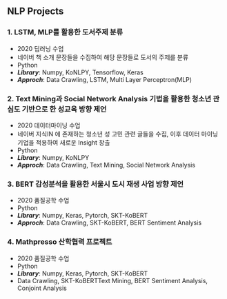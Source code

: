 NLP Projects
-------------

### 1. LSTM, MLP를 활용한 도서주제 분류

- 2020 딥러닝 수업
- 네이버 책 소개 문장들을 수집하여 해당 문장들로 도서의 주제를 분류
- Python 
- **_Library_**: Numpy, KoNLPY, Tensorflow, Keras
- **_Approch_**: Data Crawling, LSTM, Multi Layer Perceptron(MLP)


### 2. Text Mining과 Social Network Analysis 기법을 활용한 청소년 관심도 기반으로 한 성교육 방향 제언

- 2020 데이터마이닝 수업 
- 네이버 지식IN 에 존재하는 청소년 성 고민 관련 글들을 수집, 이후 데이터 마이닝 기업을 적용하여 새로운 Insight 창출
- Python
- **_Library_**: Numpy, KoNLPY
- **_Approch_**: Data Crawling, Text Mining, Social Network Analysis <br>


### 3. BERT 감성분석을 활용한 서울시 도시 재생 사업 방향 제언

- 2020 품질공학 수업 
- Python
-  **_Library_**: Numpy, Keras, Pytorch, SKT-KoBERT
-  **_Approch_**: Data Crawling, SKT-KoBERT, BERT Sentiment Analysis <br>


### 4. Mathpresso 산학협력 프로젝트

- 2020 품질공학 수업 
- Python
- **_Library_**: Numpy, Keras, Pytorch, SKT-KoBERT
- Data Crawling, SKT-KoBERTText Mining, BERT Sentiment Analysis, Conjoint Analysis <br>
